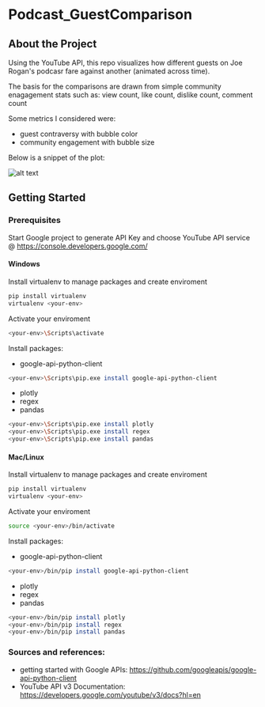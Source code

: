 # Podcast_GuestComparison

## About the Project
Using the YouTube API, this repo visualizes how different guests on Joe Rogan's podcasr fare against another (animated across time). 

The basis for the comparisons are drawn from simple community enagagement stats such as: view count, like count, dislike count, comment count


Some metrics I considered were:
* guest contraversy with bubble color
* community engagement with bubble size  

Below is a snippet of the plot:

![alt text](https://github.com/danieljbae/Podcast_GuestComparison/blob/main/demo_ss.PNG)


## Getting Started 

### Prerequisites
Start Google project to generate API Key and choose YouTube API service @ https://console.developers.google.com/

#### Windows
Install virtualenv to manage packages and create enviroment
```sh
pip install virtualenv
virtualenv <your-env>
```
Activate your enviroment
```sh
<your-env>\Scripts\activate
```
Install packages:
* google-api-python-client
```sh
<your-env>\Scripts\pip.exe install google-api-python-client
```
* plotly
* regex
* pandas
```sh
<your-env>\Scripts\pip.exe install plotly
<your-env>\Scripts\pip.exe install regex
<your-env>\Scripts\pip.exe install pandas
```
#### Mac/Linux
Install virtualenv to manage packages and create enviroment
```sh
pip install virtualenv
virtualenv <your-env>
```
Activate your enviroment
```sh
source <your-env>/bin/activate
```
Install packages:
* google-api-python-client
```sh
<your-env>/bin/pip install google-api-python-client
```
* plotly
* regex
* pandas
```sh
<your-env>/bin/pip install plotly
<your-env>/bin/pip install regex
<your-env>/bin/pip install pandas
```
### Sources and references:
* getting started with Google APIs: https://github.com/googleapis/google-api-python-client
* YouTube API v3 Documentation: https://developers.google.com/youtube/v3/docs?hl=en
